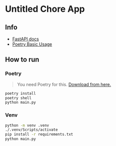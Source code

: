 # Untitled Chore App

## Info

- [FastAPI docs](https://fastapi.tiangolo.com/)
- [Poetry Basic Usage](https://python-poetry.org/docs/basic-usage/)

## How to run

### Poetry

> You need Poetry for this. [Download from here.](https://python-poetry.org/docs/#installation)

```bash
poetry install
poetry shell
python main.py
```

### Venv

```bash
python -m venv .venv
./.venv/Scripts/activate
pip install -r requirements.txt
python main.py
```